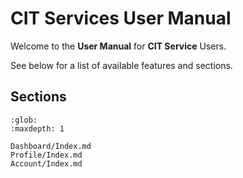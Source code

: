 
# CIT Services User Manual


Welcome to the **User Manual** for **CIT Service** Users. 



See below for a list of available features and sections. 




## Sections

```{toctree}
:glob:
:maxdepth: 1

Dashboard/Index.md
Profile/Index.md
Account/Index.md


```




